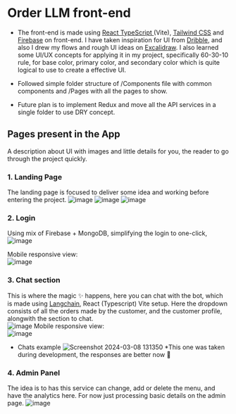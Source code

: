 # Order LLM front-end
- The front-end is made using <a href="https://www.typescriptlang.org/docs/handbook/react.html">React TypeScript </a> (Vite), <a href="https://tailwindcss.com/">Tailwind CSS</a> and <a href="https://console.firebase.google.com/">Firebase</a> on front-end. I have taken inspiration for UI from <a href="https://dribbble.com/">Dribble</a>, and also I drew my flows and rough UI ideas on <a href="https://excalidraw.com/">Excalidraw</a>. I also learned some UI/UX concepts for applying it in my project, specifically 60-30-10 rule, for base color, primary color, and secondary color which is quite logical to use to create a effective UI.

- Followed simple folder structure of /Components file with common components and /Pages with all the pages to show.
- Future plan is to implement Redux and move all the API services in a single folder to use DRY concept.

## Pages present in the App
A description about UI with images and little details for you, the reader to go through the project quickly.

### 1. Landing Page
The landing page is focused to deliver some idea and working before entering the project.
![image](https://github.com/mank-423/orderLLM/assets/96490105/ad2d882d-4f3f-4359-92ec-32fe386030ab)
![image](https://github.com/mank-423/orderLLM/assets/96490105/2acef916-cc76-4bff-9683-202c64abacbc)
![image](https://github.com/mank-423/orderLLM/assets/96490105/dc1572eb-da40-48df-a77c-a8394f66e431)

### 2. Login
Using mix of Firebase + MongoDB, simplifying the login to one-click,
![image](https://github.com/mank-423/orderLLM/assets/96490105/0707b805-b20e-4352-a9a3-0566e4e02230)

Mobile responsive view:<br/>
![image](https://github.com/mank-423/orderLLM/assets/96490105/d22584da-0cbc-4a34-9064-b7b05aff9816)


### 3. Chat section
This is where the magic ✨ happens, here you can chat with the bot, which is made using <a href="https://js.langchain.com/docs/get_started/introduction">Langchain</a>, React (Typescript) Vite setup. Here the dropdown consists of all the orders made by the customer, and the customer profile, alongwith the section to chat.
<br />
![image](https://github.com/mank-423/orderLLM/assets/96490105/eea401c6-4567-4d62-b179-9b48f4acbdd9)
Mobile responsive view:<br/>
![image](https://github.com/mank-423/orderLLM/assets/96490105/87c8b059-0e4a-4c19-af18-14db0e7dbab6)

- Chats example
![Screenshot 2024-03-08 131350](https://github.com/mank-423/orderLLM/assets/96490105/4ff6581b-4be2-49e7-9e3a-6b1890ddc9b3)
*This one was taken during development, the responses are better now 🤞

### 4. Admin Panel
The idea is to has this service can change, add or delete the menu, and have the analytics here. For now just processing basic details on the admin page.
![image](https://github.com/mank-423/orderLLM/assets/96490105/a8f32a5c-cb19-4279-96cd-aca875123f48)
